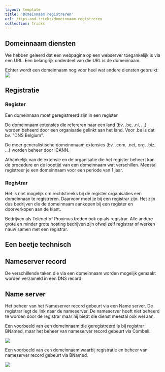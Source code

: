 ```yaml
---
layout: template
title: 'Domeinnaam registreren'
url: /tips-and-tricks/domeinnaam-registreren
collection: tricks
---
```

## Domeinnaam diensten
We hebben geleerd dat een webpagina op een webserver toegankelijk is via een URL. Een belangrijk onderdeel van die URL is de domeinnaam.

Echter wordt een domeinnaam nog voor heel wat andere diensten gebruikt:
<img src="/webdesign/tips-and-tricks/images/waarom_domeinnaam.svg" />

## Registratie
### Register
Een domeinnaan moet geregistreerd zijn in een register. 

De domeinnaam extensies die refereren naar een land (bv. .be, .nl, ...) worden beheerd door een organisatie gelinkt aan het land. 
Voor .be is dat bv. "DNS Belgium".

De meer generalistische domeinnnaam extensies (bv. .com, .net, org, .biz, ...) worden beheer door ICANN. 

Afhankelijk van de extensie en de organisatie die het register beheert kan de procedure en de looptijd van een domeinnaam wat verschillen. Meestal registreer je een domeinnaam voor een periode van 1 jaar.

### Registrar
Het is niet mogelijk om rechtstreeks bij de register organisaties een domeinnaan te registreren. Daarvoor moet je bij een registrar zijn. Het zijn dus bedrijven die de domeinnaam aankopen bij een register en doorverkopen aan de klant.

Bedrijven als Telenet of Proximus treden ook op als registrar. Alle andere grote en minder grote hosting bedrijven zijn ofwel zelf registrar of werken nauw samen met een registrar.

## Een beetje technisch

## Nameserver record
De verschillende taken die via een domeinnaam worden mogelijk gemaakt worden verzameld in een DNS record.

## Name server 
Het beheer van het Nameserver record gebeurt via een Name server. De registrar legt de link naar de nameserver. De nameserver hoeft niet beheerd te worden door de registrar maar hij biedt die dienst meestal ook wel aan.

Een voorbeeld van een domeinnaam die geregistreerd is bij registrar BNamed, maar het beheer van nameserver record gebeurt via Combell:

<img src="/webdesign/tips-and-tricks/images/record_extern.png" />

Een voorbeeld van een domeinnaam waarbij registratie en beheer van nameserver record gebeurt via BNamed.

<img src="/webdesign/tips-and-tricks/images/record_intern.png" />

